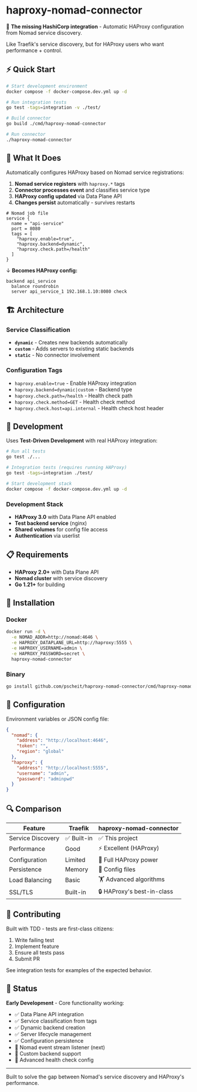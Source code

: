 # haproxy-nomad-connector

🔗 **The missing HashiCorp integration** - Automatic HAProxy configuration from Nomad service discovery.

Like Traefik's service discovery, but for HAProxy users who want performance + control.

## ⚡ Quick Start

```bash
# Start development environment  
docker compose -f docker-compose.dev.yml up -d

# Run integration tests
go test -tags=integration -v ./test/

# Build connector
go build ./cmd/haproxy-nomad-connector

# Run connector
./haproxy-nomad-connector
```

## 🎯 What It Does

Automatically configures HAProxy based on Nomad service registrations:

1. **Nomad service registers** with `haproxy.*` tags
2. **Connector processes event** and classifies service type  
3. **HAProxy config updated** via Data Plane API
4. **Changes persist** automatically - survives restarts

```nomad
# Nomad job file
service {
  name = "api-service"
  port = 8080
  tags = [
    "haproxy.enable=true",
    "haproxy.backend=dynamic", 
    "haproxy.check.path=/health"
  ]
}
```

↓ **Becomes HAProxy config:**

```haproxy
backend api_service
  balance roundrobin
  server api_service_1 192.168.1.10:8080 check
```

## 🏗️ Architecture

### Service Classification
- **`dynamic`** - Creates new backends automatically
- **`custom`** - Adds servers to existing static backends
- **`static`** - No connector involvement

### Configuration Tags
- `haproxy.enable=true` - Enable HAProxy integration
- `haproxy.backend=dynamic|custom` - Backend type
- `haproxy.check.path=/health` - Health check path
- `haproxy.check.method=GET` - Health check method
- `haproxy.check.host=api.internal` - Health check host header

## 🧪 Development

Uses **Test-Driven Development** with real HAProxy integration:

```bash
# Run all tests
go test ./...

# Integration tests (requires running HAProxy)
go test -tags=integration ./test/

# Start development stack
docker compose -f docker-compose.dev.yml up -d
```

### Development Stack
- **HAProxy 3.0** with Data Plane API enabled
- **Test backend service** (nginx)  
- **Shared volumes** for config file access
- **Authentication** via userlist

## 📋 Requirements

- **HAProxy 2.0+** with Data Plane API
- **Nomad cluster** with service discovery
- **Go 1.21+** for building

## 🚀 Installation

### Docker
```bash
docker run -d \
  -e NOMAD_ADDR=http://nomad:4646 \
  -e HAPROXY_DATAPLANE_URL=http://haproxy:5555 \
  -e HAPROXY_USERNAME=admin \
  -e HAPROXY_PASSWORD=secret \
  haproxy-nomad-connector
```

### Binary
```bash
go install github.com/pscheit/haproxy-nomad-connector/cmd/haproxy-nomad-connector@latest
```

## 📖 Configuration

Environment variables or JSON config file:

```json
{
  "nomad": {
    "address": "http://localhost:4646",
    "token": "",
    "region": "global"
  },
  "haproxy": {
    "address": "http://localhost:5555", 
    "username": "admin",
    "password": "adminpwd"
  }
}
```

## 🔍 Comparison

| Feature | Traefik | haproxy-nomad-connector |
|---------|---------|-------------------------|
| Service Discovery | ✅ Built-in | ✅ This project |
| Performance | Good | ⚡ Excellent (HAProxy) |  
| Configuration | Limited | 🎯 Full HAProxy power |
| Persistence | Memory | 💾 Config files |
| Load Balancing | Basic | 🏋️ Advanced algorithms |
| SSL/TLS | Built-in | 🔒 HAProxy's best-in-class |

## 🤝 Contributing

Built with TDD - tests are first-class citizens:

1. Write failing test
2. Implement feature  
3. Ensure all tests pass
4. Submit PR

See integration tests for examples of the expected behavior.

## 📝 Status

**Early Development** - Core functionality working:

- ✅ Data Plane API integration
- ✅ Service classification from tags
- ✅ Dynamic backend creation  
- ✅ Server lifecycle management
- ✅ Configuration persistence
- 🔄 Nomad event stream listener (next)
- 🔄 Custom backend support
- 🔄 Advanced health check config

---

Built to solve the gap between Nomad's service discovery and HAProxy's performance.
